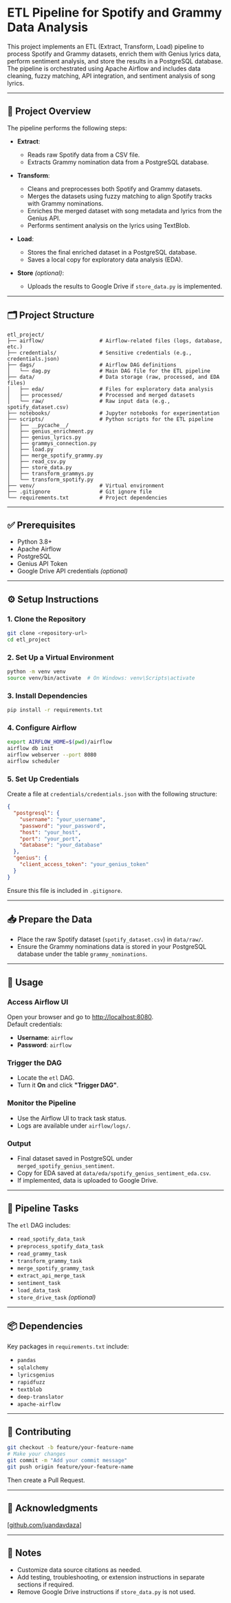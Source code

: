 # ETL Pipeline for Spotify and Grammy Data Analysis

This project implements an ETL (Extract, Transform, Load) pipeline to process Spotify and Grammy datasets, enrich them with Genius lyrics data, perform sentiment analysis, and store the results in a PostgreSQL database. The pipeline is orchestrated using Apache Airflow and includes data cleaning, fuzzy matching, API integration, and sentiment analysis of song lyrics.

---

## 🧩 Project Overview

The pipeline performs the following steps:

- **Extract**:
  - Reads raw Spotify data from a CSV file.
  - Extracts Grammy nomination data from a PostgreSQL database.

- **Transform**:
  - Cleans and preprocesses both Spotify and Grammy datasets.
  - Merges the datasets using fuzzy matching to align Spotify tracks with Grammy nominations.
  - Enriches the merged dataset with song metadata and lyrics from the Genius API.
  - Performs sentiment analysis on the lyrics using TextBlob.

- **Load**:
  - Stores the final enriched dataset in a PostgreSQL database.
  - Saves a local copy for exploratory data analysis (EDA).

- **Store** *(optional)*:
  - Uploads the results to Google Drive if `store_data.py` is implemented.

---

## 🗂 Project Structure

```
etl_project/
├── airflow/                  # Airflow-related files (logs, database, etc.)
├── credentials/              # Sensitive credentials (e.g., credentials.json)
├── dags/                     # Airflow DAG definitions
│   └── dag.py                # Main DAG file for the ETL pipeline
├── data/                     # Data storage (raw, processed, and EDA files)
│   ├── eda/                  # Files for exploratory data analysis
│   ├── processed/            # Processed and merged datasets
│   └── raw/                  # Raw input data (e.g., spotify_dataset.csv)
├── notebooks/                # Jupyter notebooks for experimentation
├── scripts/                  # Python scripts for the ETL pipeline
│   ├── __pycache__/          
│   ├── genius_enrichment.py
│   ├── genius_lyrics.py
│   ├── grammys_connection.py
│   ├── load.py
│   ├── merge_spotify_grammy.py
│   ├── read_csv.py
│   ├── store_data.py
│   ├── transform_grammys.py
│   └── transform_spotify.py
├── venv/                     # Virtual environment
├── .gitignore                # Git ignore file
└── requirements.txt          # Project dependencies
```

---

## ✅ Prerequisites

- Python 3.8+
- Apache Airflow
- PostgreSQL
- Genius API Token
- Google Drive API credentials *(optional)*

---

## ⚙️ Setup Instructions

### 1. Clone the Repository

```bash
git clone <repository-url>
cd etl_project
```

### 2. Set Up a Virtual Environment

```bash
python -m venv venv
source venv/bin/activate  # On Windows: venv\Scripts\activate
```

### 3. Install Dependencies

```bash
pip install -r requirements.txt
```

### 4. Configure Airflow

```bash
export AIRFLOW_HOME=$(pwd)/airflow
airflow db init
airflow webserver --port 8080
airflow scheduler
```

### 5. Set Up Credentials

Create a file at `credentials/credentials.json` with the following structure:

```json
{
  "postgresql": {
    "username": "your_username",
    "password": "your_password",
    "host": "your_host",
    "port": "your_port",
    "database": "your_database"
  },
  "genius": {
    "client_access_token": "your_genius_token"
  }
}
```

Ensure this file is included in `.gitignore`.

---

## 📥 Prepare the Data

- Place the raw Spotify dataset (`spotify_dataset.csv`) in `data/raw/`.
- Ensure the Grammy nominations data is stored in your PostgreSQL database under the table `grammy_nominations`.

---

## 🚀 Usage

### Access Airflow UI

Open your browser and go to [http://localhost:8080](http://localhost:8080).  
Default credentials:  
- **Username**: `airflow`  
- **Password**: `airflow`

### Trigger the DAG

- Locate the `etl` DAG.
- Turn it **On** and click **"Trigger DAG"**.

### Monitor the Pipeline

- Use the Airflow UI to track task status.
- Logs are available under `airflow/logs/`.

### Output

- Final dataset saved in PostgreSQL under `merged_spotify_genius_sentiment`.
- Copy for EDA saved at `data/eda/spotify_genius_sentiment_eda.csv`.
- If implemented, data is uploaded to Google Drive.

---

## 🔧 Pipeline Tasks

The `etl` DAG includes:

- `read_spotify_data_task`
- `preprocess_spotify_data_task`
- `read_grammy_task`
- `transform_grammy_task`
- `merge_spotify_grammy_task`
- `extract_api_merge_task`
- `sentiment_task`
- `load_data_task`
- `store_drive_task` *(optional)*

---

## 📦 Dependencies

Key packages in `requirements.txt` include:

- `pandas`
- `sqlalchemy`
- `lyricsgenius`
- `rapidfuzz`
- `textblob`
- `deep-translator`
- `apache-airflow`

---

## 🤝 Contributing

```bash
git checkout -b feature/your-feature-name
# Make your changes
git commit -m "Add your commit message"
git push origin feature/your-feature-name
```

Then create a Pull Request.

---

## 🙌 Acknowledgments

[[github.com/juandavdaza](https://github.com/JuanDavidDazaR)]


---

## 📝 Notes

- Customize data source citations as needed.
- Add testing, troubleshooting, or extension instructions in separate sections if required.
- Remove Google Drive instructions if `store_data.py` is not used.

